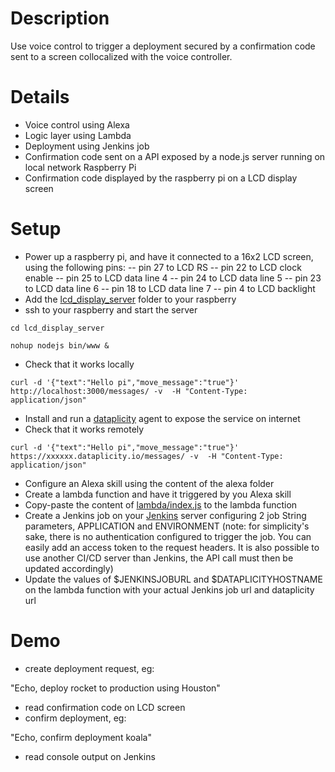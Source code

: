 # Description

Use voice control to trigger a deployment secured by a confirmation code sent to a screen collocalized with the voice controller.

# Details

- Voice control using Alexa
- Logic layer using Lambda
- Deployment using Jenkins job
- Confirmation code sent on a API exposed by a node.js server running on local network Raspberry Pi
- Confirmation code displayed by the raspberry pi on a LCD display screen

# Setup

- Power up a raspberry pi, and have it connected to a 16x2 LCD screen, using the following pins:
-- pin 27 to LCD RS
-- pin 22 to LCD clock enable
-- pin 25 to LCD data line 4
-- pin 24 to LCD data line 5
-- pin 23 to LCD data line 6
-- pin 18 to LCD data line 7
-- pin 4 to LCD backlight
- Add the [lcd_display_server](lcd_display_server) folder to your raspberry
- ssh to your raspberry and start the server
```
cd lcd_display_server

nohup nodejs bin/www &
```
- Check that it works locally
```
curl -d '{"text":"Hello pi","move_message":"true"}' http://localhost:3000/messages/ -v  -H "Content-Type: application/json"
```
- Install and run a [dataplicity](https://www.dataplicity.com/) agent to expose the service on internet
- Check that it works remotely
```
curl -d '{"text":"Hello pi","move_message":"true"}' https://xxxxxx.dataplicity.io/messages/ -v  -H "Content-Type: application/json"
```
- Configure an Alexa skill using the content of the alexa folder
- Create a lambda function and have it triggered by you Alexa skill
- Copy-paste the content of [lambda/index.js](lambda/index.js) to the lambda function
- Create a Jenkins job on your [Jenkins](https://jenkins.io/) server configuring 2 job String parameters, APPLICATION and ENVIRONMENT (note: for simplicity's sake, there is no authentication configured to trigger the job. You can easily add an access token to the request headers. It is also possible to use another CI/CD server than Jenkins, the API call must then be updated accordingly)
- Update the values of $JENKINSJOBURL and $DATAPLICITYHOSTNAME on the lambda function with your actual Jenkins job url and dataplicity url

# Demo

- create deployment request, eg:

"Echo, deploy rocket to production using Houston"
- read confirmation code on LCD screen
- confirm deployment, eg:

"Echo, confirm deployment koala"
- read console output on Jenkins
